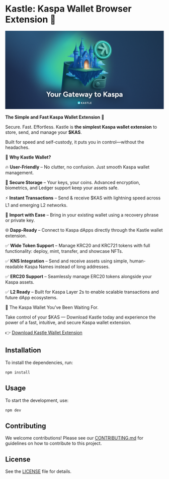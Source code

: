 # Kastle: Kaspa Wallet Browser Extension 🏰

![Kastle cover image](/cover-image.png)

**The Simple and Fast Kaspa Wallet Extension** 🏰

Secure. Fast. Effortless. Kastle is **the simplest Kaspa wallet extension** to store, send, and manage your **$KAS**.

Built for speed and self-custody, it puts you in control—without the headaches.

🚀 **Why Kastle Wallet?**

🔥 **User-Friendly** – No clutter, no confusion. Just smooth Kaspa wallet management.

🔐 **Secure Storage** – Your keys, your coins. Advanced encryption, biometrics, and Ledger support keep your assets safe.

⚡ **Instant Transactions** – Send & receive $KAS with lightning speed across L1 and emerging L2 networks.

🔄 **Import with Ease** – Bring in your existing wallet using a recovery phrase or private key.

🌐 **Dapp-Ready** – Connect to Kaspa dApps directly through the Kastle wallet extension.

✅ **Wide Token Support** – Manage KRC20 and KRC721 tokens with full functionality: deploy, mint, transfer, and showcase NFTs.

✅ **KNS Integration** – Send and receive assets using simple, human-readable Kaspa Names instead of long addresses.

✅ **ERC20 Support** – Seamlessly manage ERC20 tokens alongside your Kaspa assets.

✅ **L2 Ready** – Built for Kaspa Layer 2s to enable scalable transactions and future dApp ecosystems.

🏰 The Kaspa Wallet You’ve Been Waiting For.

Take control of your $KAS — Download Kastle today and experience the power of a fast, intuitive, and secure Kaspa wallet extension.

👉 [Download Kastle Wallet Extension](https://chromewebstore.google.com/detail/kastle/oambclflhjfppdmkghokjmpppmaebego)

## Installation

To install the dependencies, run:

```bash
npm install
```

## Usage

To start the development, use:

```bash
npm dev
```

## Contributing

We welcome contributions! Please see our [CONTRIBUTING.md](https://github.com/forbole/kastle/blob/main/CONTRIBUTING.md)
for guidelines on how to contribute to this
project.

## License

See the [LICENSE](https://github.com/forbole/kastle/blob/main/LICENSE) file for details.
